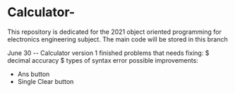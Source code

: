 # Calculator-

This repository is dedicated for the 2021 object oriented programming for electronics engineering subject.
The main code will be stored in this branch 

June 30 -- Calculator version 1 finished 
      problems that needs fixing:
  $ decimal accuracy
  $ types of syntax error
      possible improvements:
  + Ans button
  + Single Clear button
